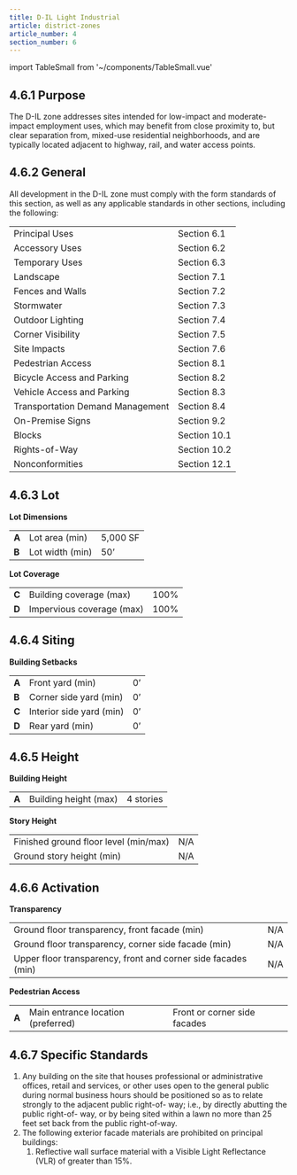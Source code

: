 ```yaml
---
title: D-IL Light Industrial
article: district-zones
article_number: 4
section_number: 6
---
```


import TableSmall from '~/components/TableSmall.vue'

## 4.6.1 Purpose

The D-IL zone addresses sites intended for low-impact and moderate-impact employment uses, which may benefit from close proximity to, but clear separation from, mixed-use residential neighborhoods, and are typically located adjacent to highway, rail, and water access points.

## 4.6.2 General

All development in the D-IL zone must comply with the form standards of this section, as well as any applicable standards in other sections, including the following:

<TableSmall>

|                                  |              |
| -------------------------------- | ------------ |
| Principal Uses                   | Section 6.1  |
| Accessory Uses                   | Section 6.2  |
| Temporary Uses                   | Section 6.3  |
| Landscape                        | Section 7.1  |
| Fences and Walls                 | Section 7.2  |
| Stormwater                       | Section 7.3  |
| Outdoor Lighting                 | Section 7.4  |
| Corner Visibility                | Section 7.5  |
| Site Impacts                     | Section 7.6  |
| Pedestrian Access                | Section 8.1  |
| Bicycle Access and Parking       | Section 8.2  |
| Vehicle Access and Parking       | Section 8.3  |
| Transportation Demand Management | Section 8.4  |
| On-Premise Signs                 | Section 9.2  |
| Blocks                           | Section 10.1 |
| Rights-of-Way                    | Section 10.2 |
| Nonconformities                  | Section 12.1 |

</TableSmall>

## 4.6.3 Lot

**Lot Dimensions**

<TableSmall>

|       |                 |          |
| ----- | --------------- | -------- |
| **A** | Lot area (min)  | 5,000 SF |
| **B** | Lot width (min) | 50’      |

</TableSmall>

**Lot Coverage**

<TableSmall>

|       |                           |      |
| ----- | ------------------------- | ---- |
| **C** | Building coverage (max)   | 100% |
| **D** | Impervious coverage (max) | 100% |

</TableSmall>

## 4.6.4 Siting

**Building Setbacks**

<TableSmall>

|       |                          |     |
| ----- | ------------------------ | --- |
| **A** | Front yard (min)         | 0’  |
| **B** | Corner side yard (min)   | 0’  |
| **C** | Interior side yard (min) | 0’  |
| **D** | Rear yard (min)          | 0’  |

</TableSmall>

## 4.6.5 Height

**Building Height**

<TableSmall>

|       |                       |           |
| ----- | --------------------- | --------- |
| **A** | Building height (max) | 4 stories |

</TableSmall>

**Story Height**

<TableSmall>

|                                       |     |
| ------------------------------------- | --- |
| Finished ground floor level (min/max) | N/A |
| Ground story height (min)             | N/A |

</TableSmall>

## 4.6.6 Activation

**Transparency**

<TableSmall>

|                                                               |     |
| ------------------------------------------------------------- | --- |
| Ground floor transparency, front facade (min)                 | N/A |
| Ground floor transparency, corner side facade (min)           | N/A |
| Upper floor transparency, front and corner side facades (min) | N/A |

</TableSmall>

**Pedestrian Access**

<TableSmall>

|       |                                    |                              |
| ----- | ---------------------------------- | ---------------------------- |
| **A** | Main entrance location (preferred) | Front or corner side facades |

</TableSmall>

## 4.6.7 Specific Standards

1. Any building on the site that houses professional or administrative offices, retail and services, or other uses open to the general public during normal business hours should be positioned so as to relate strongly to the adjacent public right-of- way; i.e., by directly abutting the public right-of- way, or by being sited within a lawn no more than 25 feet set back from the public right-of-way.
2. The following exterior facade materials are prohibited on principal buildings:
   1. Reflective wall surface material with a Visible Light Reflectance (VLR) of greater than 15%.
